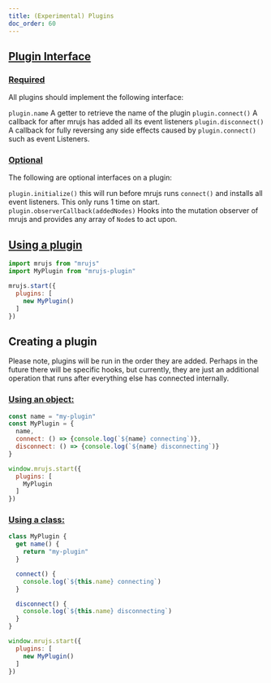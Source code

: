 ```yaml
---
title: (Experimental) Plugins
doc_order: 60
---
```


## [Plugin Interface](#plugin-interface)

### [Required](#required)

All plugins should implement the following interface:

`plugin.name` A getter to retrieve the name of the plugin
`plugin.connect()` A callback for after mrujs has added all its event listeners
`plugin.disconnect()` A callback for fully reversing any side effects caused by `plugin.connect()`
such as event Listeners.

### [Optional](#optional)

The following are optional interfaces on a plugin:

`plugin.initialize()` this will run before mrujs runs `connect()` and installs all event listeners. This only runs 1 time on start.
`plugin.observerCallback(addedNodes)` Hooks into the
mutation observer of mrujs and provides any array of `Node`s to act
upon.

## [Using a plugin](#using-a-plugin)

```js
import mrujs from "mrujs"
import MyPlugin from "mrujs-plugin"

mrujs.start({
  plugins: [
    new MyPlugin()
  ]
})
```

## Creating a plugin

Please note, plugins will be run in the order they are added. Perhaps in
the future there will be specific hooks, but currently, they are just an
additional operation that runs after everything else has connected
internally.

### [Using an object:](#using-an-object)

```js
const name = "my-plugin"
const MyPlugin = {
  name,
  connect: () => {console.log(`${name} connecting`)},
  disconnect: () => {console.log(`${name} disconnecting`)}
}

window.mrujs.start({
  plugins: [
    MyPlugin
  ]
})
```

### [Using a class:](#using-a-class)

```js
class MyPlugin {
  get name() {
    return "my-plugin"
  }

  connect() {
    console.log(`${this.name} connecting`)
  }

  disconnect() {
    console.log(`${this.name} disconnecting`)
  }
}

window.mrujs.start({
  plugins: [
    new MyPlugin()
  ]
})
```

